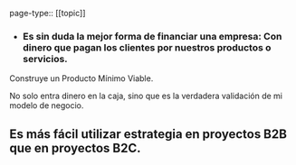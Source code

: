 page-type:: [[topic]]
- ### Es sin duda la mejor forma de financiar una empresa: Con dinero que pagan los clientes por nuestros productos o servicios.

Construye un Producto Mínimo Viable.

No solo entra dinero en la caja, sino que es la verdadera validación de mi modelo de negocio.

Es más fácil utilizar estrategia en proyectos B2B que en proyectos B2C.
  - 


